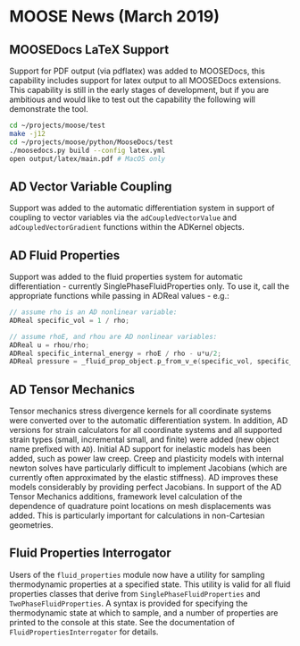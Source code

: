 # MOOSE News (March 2019)

## MOOSEDocs LaTeX Support

Support for PDF output (via pdflatex) was added to MOOSEDocs, this capability includes support for
latex output to all MOOSEDocs extensions. This capability is still in the early stages of
development, but if you are ambitious and would like to test out the capability the following will
demonstrate the tool.

```bash
cd ~/projects/moose/test
make -j12
cd ~/projects/moose/python/MooseDocs/test
./moosedocs.py build --config latex.yml
open output/latex/main.pdf # MacOS only
```

## AD Vector Variable Coupling

Support was added to the automatic differentiation system in support of coupling to vector variables
via the `adCoupledVectorValue` and `adCoupledVectorGradient` functions within the ADKernel objects.

## AD Fluid Properties

Support was added to the fluid properties system for automatic differentiation - currently
SinglePhaseFluidProperties only.  To use it, call the appropriate functions while passing in
ADReal values - e.g.:

```c++
// assume rho is an AD nonlinear variable:
ADReal specific_vol = 1 / rho;

// assume rhoE, and rhou are AD nonlinear variables:
ADReal u = rhou/rho;
ADReal specific_internal_energy = rhoE / rho - u*u/2;
ADReal pressure = _fluid_prop_object.p_from_v_e(specific_vol, specific_internal_energy);
```

## AD Tensor Mechanics

Tensor mechanics stress divergence kernels for all coordinate systems were converted over to the
automatic differentiation system. In addition, AD versions for strain calculators for all coordinate
systems and all supported strain types (small, incremental small, and finite) were added (new object
name prefixed with `AD`). Initial AD support for inelastic models has been added, such as power law
creep. Creep and plasticity models with internal newton solves have particularly difficult to implement
Jacobians (which are currently often approximated by the elastic stiffness). AD improves these models
considerably by providing perfect Jacobians. In support of the AD Tensor
Mechanics additions, framework level calculation of the dependence of quadrature point
locations on mesh displacements was added. This is particularly important for
calculations in non-Cartesian geometries.

## Fluid Properties Interrogator

Users of the `fluid_properties` module now have a utility for sampling thermodynamic properties
at a specified state. This utility is valid for all fluid properties classes that derive from
`SinglePhaseFluidProperties` and `TwoPhaseFluidProperties`. A syntax is provided for specifying
the thermodynamic state at which to sample, and a number of properties are printed to the console
at this state. See the documentation of `FluidPropertiesInterrogator` for details.
